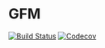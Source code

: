 # GFM

[![Build Status](https://travis-ci.com/pfitzseb/GFM.jl.svg?branch=master)](https://travis-ci.com/pfitzseb/GFM.jl)
[![Codecov](https://codecov.io/gh/pfitzseb/GFM.jl/branch/master/graph/badge.svg)](https://codecov.io/gh/pfitzseb/GFM.jl)
